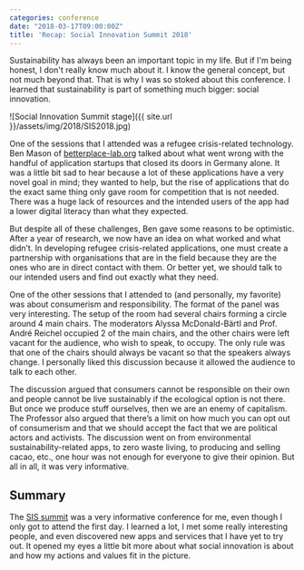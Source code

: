```yaml
---
categories: conference
date: "2018-03-17T09:00:00Z"
title: 'Recap: Social Innovation Summit 2018'
---
```


Sustainability has always been an important topic in my life. But if I'm being honest, I don't really know much about it. I know the general concept, but not much beyond that. That is why I was so stoked about this conference. I learned that sustainability is part of something much bigger: social innovation.

![Social Innovation Summit stage]({{ site.url }}/assets/img/2018/SIS2018.jpg)

One of the sessions that I attended was a refugee crisis-related technology. Ben Mason of [betterplace-lab.org](http://www.betterplace-lab.org/en/) talked about what went wrong with the handful of application startups that closed its doors in Germany alone. It was a little bit sad to hear because a lot of these applications have a very novel goal in mind; they wanted to help, but the rise of applications that do the exact same thing only gave room for competition that is not needed. There was a huge lack of resources and the intended users of the app had a lower digital literacy than what they expected.

But despite all of these challenges, Ben gave some reasons to be optimistic. After a year of  research, we now have an idea on what worked and what didn’t. In developing refugee crisis-related applications, one must create a partnership with organisations that are in the field because they are the ones who are in direct contact with them. Or better yet, we should talk to our intended users and find out exactly what they need.

One of the other sessions that I attended to (and personally, my favorite) was about consumerism and responsibility. The format of the panel was very interesting. The setup of the room had several chairs forming a circle around 4 main chairs. The moderators Alyssa McDonald-Bärtl and Prof. André Reichel occupied 2 of the main chairs, and the other chairs were left vacant for the audience, who wish to speak, to occupy. The only rule was that one of the chairs should always be vacant so that the speakers always change. I personally liked this discussion because it allowed the audience to talk to each other.

The discussion argued that consumers cannot be responsible on their own and people cannot be live sustainably if the ecological option is not there. But once we produce stuff ourselves, then we are an enemy of capitalism. The Professor also argued that there’s a limit on how much you can opt out of consumerism and that we should accept the fact that we are political actors and activists. The discussion went on from environmental sustainability-related apps, to zero waste living, to producing and selling cacao, etc., one hour was not enough for everyone to give their opinion. But all in all, it was very informative.

## Summary
The [SIS summit](http://sisummit.de/) was a very informative conference for me, even though I only got to attend the first day. I learned a lot, I met some really interesting people, and even discovered new apps and services that I have yet to try out. It opened my eyes a little bit more about what social innovation is about and how my actions and values fit in the picture.
